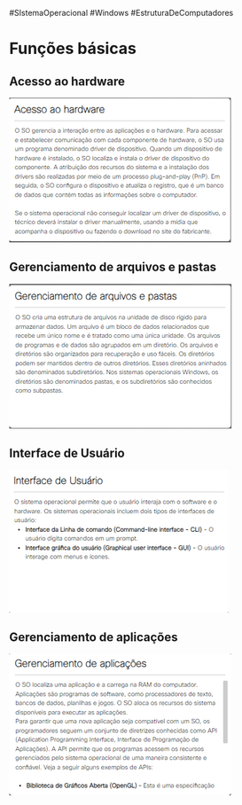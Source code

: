 #SIstemaOperacional #Windows #EstruturaDeComputadores 


# Funções básicas

## Acesso ao hardware

![](../../img/Pasted%20image%2020240315135011.png)

## Gerenciamento de arquivos e pastas

![](../../img/Pasted%20image%2020240315135034.png)

## Interface de Usuário

![](../../img/Pasted%20image%2020240315135051.png)

## Gerenciamento de aplicações

![](../../img/Pasted%20image%2020240315135114.png)

